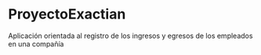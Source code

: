 # ProyectoExactian
Aplicación orientada al registro de los ingresos y egresos de los empleados en una compañía
